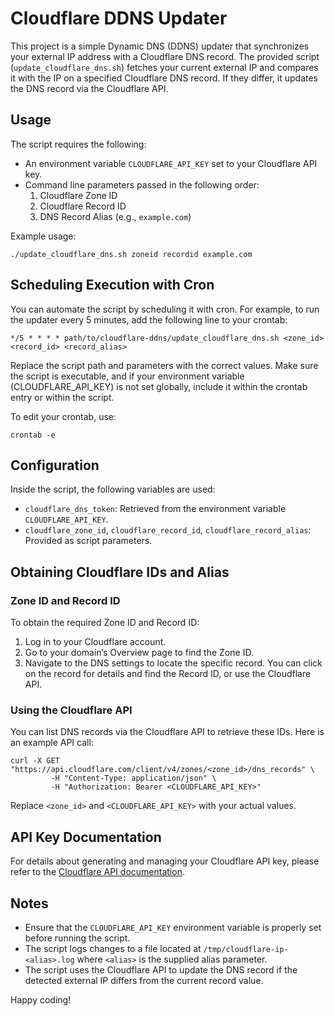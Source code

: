 # Cloudflare DDNS Updater

This project is a simple Dynamic DNS (DDNS) updater that synchronizes your external IP address with a Cloudflare DNS record. The provided script (`update_cloudflare_dns.sh`) fetches your current external IP and compares it with the IP on a specified Cloudflare DNS record. If they differ, it updates the DNS record via the Cloudflare API.

## Usage

The script requires the following:
- An environment variable `CLOUDFLARE_API_KEY` set to your Cloudflare API key.
- Command line parameters passed in the following order:
    1. Cloudflare Zone ID
    2. Cloudflare Record ID
    3. DNS Record Alias (e.g., `example.com`)

Example usage:
```
./update_cloudflare_dns.sh zoneid recordid example.com
```
## Scheduling Execution with Cron

You can automate the script by scheduling it with cron. For example, to run the updater every 5 minutes, add the following line to your crontab:

```
*/5 * * * * path/to/cloudflare-ddns/update_cloudflare_dns.sh <zone_id> <record_id> <record_alias>
```

Replace the script path and parameters with the correct values. Make sure the script is executable, and if your environment variable (CLOUDFLARE_API_KEY) is not set globally, include it within the crontab entry or within the script.

To edit your crontab, use:

```
crontab -e
```
## Configuration

Inside the script, the following variables are used:
- `cloudflare_dns_token`: Retrieved from the environment variable `CLOUDFLARE_API_KEY`.
- `cloudflare_zone_id`, `cloudflare_record_id`, `cloudflare_record_alias`: Provided as script parameters.

## Obtaining Cloudflare IDs and Alias

### Zone ID and Record ID
To obtain the required Zone ID and Record ID:
1. Log in to your Cloudflare account.
2. Go to your domain’s Overview page to find the Zone ID.
3. Navigate to the DNS settings to locate the specific record. You can click on the record for details and find the Record ID, or use the Cloudflare API.

### Using the Cloudflare API
You can list DNS records via the Cloudflare API to retrieve these IDs. Here is an example API call:
```
curl -X GET "https://api.cloudflare.com/client/v4/zones/<zone_id>/dns_records" \
         -H "Content-Type: application/json" \
         -H "Authorization: Bearer <CLOUDFLARE_API_KEY>"
```
Replace `<zone_id>` and `<CLOUDFLARE_API_KEY>` with your actual values.

## API Key Documentation

For details about generating and managing your Cloudflare API key, please refer to the [Cloudflare API documentation](https://developers.cloudflare.com/api).

## Notes

- Ensure that the `CLOUDFLARE_API_KEY` environment variable is properly set before running the script.
- The script logs changes to a file located at `/tmp/cloudflare-ip-<alias>.log` where `<alias>` is the supplied alias parameter.
- The script uses the Cloudflare API to update the DNS record if the detected external IP differs from the current record value.

Happy coding!